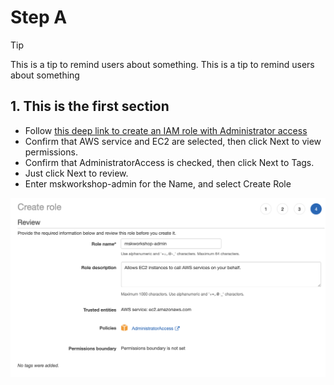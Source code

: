 # Step A

> [!TIP]
> This is a tip to remind users about something. This is a tip to remind users about something

## 1. This is the first section

* Follow [this deep link to create an IAM role with Administrator access](https://console.aws.amazon.com/iam/home#/roles$new?step=review&commonUseCase=EC2%2BEC2&selectedUseCase=EC2&policies=arn:aws:iam::aws:policy%2FAdministratorAccess)
* Confirm that AWS service and EC2 are selected, then click Next to view permissions.
* Confirm that AdministratorAccess is checked, then click Next to Tags.
* Just click Next to review.
* Enter mskworkshop-admin for the Name, and select Create Role

![screenshot](img/create-role.png)